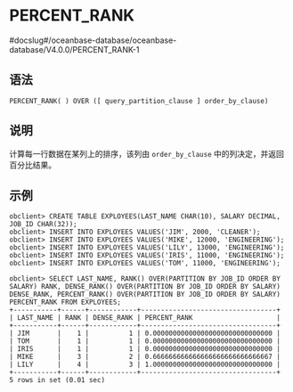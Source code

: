 PERCENT_RANK 
=================================
#docslug#/oceanbase-database/oceanbase-database/V4.0.0/PERCENT_RANK-1


语法 
-----------------------

```unknow
PERCENT_RANK( ) OVER ([ query_partition_clause ] order_by_clause)
```



说明 
-----------------------

计算每一行数据在某列上的排序，该列由 `order_by_clause` 中的列决定，并返回百分比结果。

示例 
-----------------------

```unknow
obclient> CREATE TABLE EXPLOYEES(LAST_NAME CHAR(10), SALARY DECIMAL, JOB_ID CHAR(32));
obclient> INSERT INTO EXPLOYEES VALUES('JIM', 2000, 'CLEANER');
obclient> INSERT INTO EXPLOYEES VALUES('MIKE', 12000, 'ENGINEERING');
obclient> INSERT INTO EXPLOYEES VALUES('LILY', 13000, 'ENGINEERING');
obclient> INSERT INTO EXPLOYEES VALUES('IRIS', 11000, 'ENGINEERING');
obclient> INSERT INTO EXPLOYEES VALUES('TOM', 11000, 'ENGINEERING');

obclient> SELECT LAST_NAME, RANK() OVER(PARTITION BY JOB_ID ORDER BY SALARY) RANK, DENSE_RANK() OVER(PARTITION BY JOB_ID ORDER BY SALARY) DENSE_RANK, PERCENT_RANK() OVER(PARTITION BY JOB_ID ORDER BY SALARY) PERCENT_RANK FROM EXPLOYEES;
+-----------+------+------------+----------------------------------+
| LAST_NAME | RANK | DENSE_RANK | PERCENT_RANK                     |
+-----------+------+------------+----------------------------------+
| JIM       |    1 |          1 | 0.000000000000000000000000000000 |
| TOM       |    1 |          1 | 0.000000000000000000000000000000 |
| IRIS      |    1 |          1 | 0.000000000000000000000000000000 |
| MIKE      |    3 |          2 | 0.666666666666666666666666666667 |
| LILY      |    4 |          3 | 1.000000000000000000000000000000 |
+-----------+------+------------+----------------------------------+
5 rows in set (0.01 sec)
```


